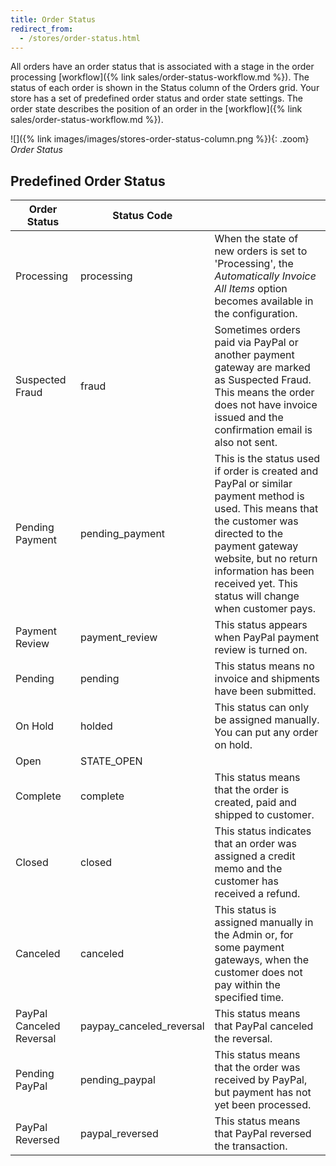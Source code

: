 ```yaml
---
title: Order Status
redirect_from:
  - /stores/order-status.html
---
```


All orders have an order status that is associated with a stage in the order processing [workflow]({% link sales/order-status-workflow.md %}). The status of each order is shown in the Status column of the Orders grid. Your store has a set of predefined order status and order state settings. The order state describes the position of an order in the [workflow]({% link sales/order-status-workflow.md %}).

![]({% link images/images/stores-order-status-column.png %}){: .zoom}
_Order Status_

## Predefined Order Status

|Order Status|Status Code||
|--- |--- |--- |
|Processing|processing|When the state of new orders is set to 'Processing', the _Automatically Invoice All Items_ option becomes available in the configuration.|
|Suspected Fraud|fraud|Sometimes orders paid via PayPal or another payment gateway are marked as Suspected Fraud. This means the order does not have invoice issued and the confirmation email is also not sent.|
|Pending Payment|pending_payment|This is the status used if order is created and PayPal or similar payment method is used. This means that the customer was directed to the payment gateway website, but no return information has been received yet. This status will change when customer pays.|
|Payment Review|payment_review|This status appears when PayPal payment review is turned on.|
|Pending|pending|This status means no invoice and shipments have been submitted.|
|On Hold|holded|This status can only be assigned manually. You can put any order on hold.|
|Open|STATE_OPEN|
|Complete|complete|This status means that the order is created, paid and shipped to customer.|
|Closed|closed|This status indicates that an order was assigned a credit memo and the customer has received a refund.|
|Canceled|canceled|This status is assigned manually in the Admin or, for some payment gateways, when the customer does not pay within the specified time.|
|PayPal Canceled Reversal|paypay_canceled_reversal|This status means that PayPal canceled the reversal.|
|Pending PayPal|pending_paypal|This status means that the order was received by PayPal, but payment has not yet been processed.|
|PayPal Reversed|paypal_reversed|This status means that PayPal reversed the transaction.|
